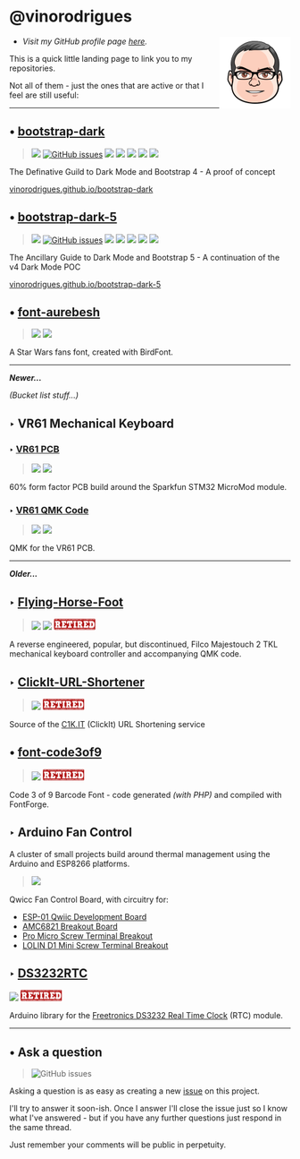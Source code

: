 # @vinorodrigues

<img src="vino-avatar.svg" align="right" alt="Hello" width="128" height="128">

- *Visit my GitHub profile page [here](https://github.com/vinorodrigues).*

This is a quick little landing page to link you to my repositories.

Not all of them - just the ones that are active or that I feel are still useful:

---

## &#8226; [bootstrap-dark](https://github.com/vinorodrigues/bootstrap-dark)

> [![](https://img.shields.io/badge/license-MIT-informational)](https://github.com/vinorodrigues/bootstrap-dark/blob/master/LICENSE.md) [![GitHub issues](https://img.shields.io/github/issues/vinorodrigues/bootstrap-dark)](https://github.com/vinorodrigues/bootstrap-dark/issues) [![](https://data.jsdelivr.com/v1/package/gh/vinorodrigues/bootstrap-dark/badge?style=rounded)](https://www.jsdelivr.com/package/npm/bootstrap-dark-4?path=dist) [![](https://img.shields.io/npm/v/bootstrap-dark-4)](http://npmjs.com/package/bootstrap-dark-4) [![](https://img.shields.io/github/watchers/vinorodrigues/bootstrap-dark?color=eee&label=Watch&style=social)](https://github.com/vinorodrigues/bootstrap-dark/watchers) [![](https://img.shields.io/github/stars/vinorodrigues/bootstrap-dark?color=eee&label=Star&style=social)](https://github.com/vinorodrigues/bootstrap-dark/stargazers) [![](https://img.shields.io/github/forks/vinorodrigues/bootstrap-dark?color=eee&label=Fork&style=social)](https://github.com/vinorodrigues/bootstrap-dark/fork)

The Definative Guild to Dark Mode and Bootstrap 4 - A proof of concept

[vinorodrigues.github.io/bootstrap-dark](https://vinorodrigues.github.io/bootstrap-dark/)


## &#8226; [bootstrap-dark-5](https://github.com/vinorodrigues/bootstrap-dark-5)

> [![](https://img.shields.io/badge/license-MIT-informational)](https://github.com/vinorodrigues/bootstrap-dark-5/blob/master/LICENSE.md) [![GitHub issues](https://img.shields.io/github/issues/vinorodrigues/bootstrap-dark-5)](https://github.com/vinorodrigues/bootstrap-dark-5/issues) [![](https://data.jsdelivr.com/v1/package/gh/vinorodrigues/bootstrap-dark-5/badge?style=rounded)](https://www.jsdelivr.com/package/npm/bootstrap-dark-5?path=dist) [![](https://img.shields.io/npm/v/bootstrap-dark-5)](http://npmjs.com/package/bootstrap-dark-5) [![](https://img.shields.io/github/watchers/vinorodrigues/bootstrap-dark-5?color=eee&label=Watch&style=social)](https://github.com/vinorodrigues/bootstrap-dark-5/watchers) [![](https://img.shields.io/github/stars/vinorodrigues/bootstrap-dark-5?color=eee&label=Star&style=social)](https://github.com/vinorodrigues/bootstrap-dark-5/stargazers) [![](https://img.shields.io/github/forks/vinorodrigues/bootstrap-dark-5?color=eee&label=Fork&style=social)](https://github.com/vinorodrigues/bootstrap-dark-5/fork)

The Ancillary Guide to Dark Mode and Bootstrap 5 - A continuation of the v4 Dark Mode POC

[vinorodrigues.github.io/bootstrap-dark-5](https://vinorodrigues.github.io/bootstrap-dark-5/)

## &#8226; [font-aurebesh](https://github.com/vinorodrigues/font-aurebesh)

> ![](https://img.shields.io/github/license/vinorodrigues/font-aurebesh) ![](https://img.shields.io/github/issues/vinorodrigues/font-aurebesh)

A Star Wars fans font, created with BirdFont.



-----

***Newer...***

*(Bucket list stuff...)*



## &#8227; VR61 Mechanical Keyboard

### &#8227; [VR61 PCB](https://github.com/tecsmith/vr61-keyboard-pcb)

> ![](https://img.shields.io/github/license/tecsmith/vr61-keyboard-pcb) ![](https://img.shields.io/github/issues/tecsmith/vr61-keyboard-pcb)

60% form factor PCB build around the Sparkfun STM32 MicroMod module.

### &#8227; [VR61 QMK Code](https://github.com/tecsmith/vr61-keyboard-qmk)

> ![](https://img.shields.io/github/license/tecsmith/vr61-keyboard-qmk) ![](https://img.shields.io/github/issues/tecsmith/vr61-keyboard-qmk)

QMK for the VR61 PCB.

-----

***Older...***


## &#8227; [Flying-Horse-Foot](https://github.com/tecsmith/flying-horse-foot)

> ![](https://img.shields.io/badge/license-%7BNot%20claimed%7D-white) ![](https://img.shields.io/github/issues/tecsmith/flying-horse-foot) <img src="retired.svg" alt="Retired" height="20">

A reverse engineered, popular, but discontinued, Filco Majestouch 2 TKL mechanical keyboard controller and accompanying QMK code.



## &#8227; [ClickIt-URL-Shortener](https://github.com/vinorodrigues/ClickIt-URL-Shortener)

> ![](https://img.shields.io/badge/license-CC--BY--SA--3.0-blue) <img src="retired.svg" alt="Retired" height="20">

Source of the [C1K.IT](http://c1k.it/) (ClickIt) URL Shortening service



## &#8226; [font-code3of9](https://github.com/vinorodrigues/font-code3of9)

> ![](https://img.shields.io/github/license/vinorodrigues/font-code3of9) <img src="retired.svg" alt="Retired" height="20">

Code 3 of 9 Barcode Font - code generated *(with PHP)* and compiled with FontForge.



## &#8227; Arduino Fan Control

A cluster of small projects build around thermal management using the  Arduino and ESP8266 platforms.

> [![](https://img.shields.io/badge/license-MIT-informational)](https://github.com/Tecsmith/arduino-fan-control-v2/blob/master/LICENSE.md)

Qwicc Fan Control Board, with circuitry for:
* [ESP-01 Qwiic Development Board](http://c1k.it/esp1)
* [AMC6821 Breakout Board](http://c1k.it/amc6)
* [Pro Micro Screw Terminal Breakout](http://c1k.it/pro1)
* [LOLIN D1 Mini Screw Terminal Breakout](http://c1k.it/d1m1)

## &#8227; [DS3232RTC](https://github.com/Tecsmith/DS3232RTC)

![](https://img.shields.io/github/license/Tecsmith/DS3232RTC) <img src="retired.svg" alt="Retired" height="20">

Arduino library for the [Freetronics DS3232 Real Time Clock](https://www.freetronics.com.au/products/real-time-clock-rtc-module) (RTC) module.

---

## &#8226; Ask a question

> ![GitHub issues](https://img.shields.io/github/issues/vinorodrigues/vinorodrigues.github.io)

Asking a question is as easy as creating a new [issue](https://github.com/vinorodrigues/vinorodrigues.github.io/issues) on this project.

I'll try to answer it soon-ish. Once I answer I'll close the issue just so I know what I've answered - but if you have any further questions just respond in the same thread.

Just remember your comments will be public in perpetuity.
